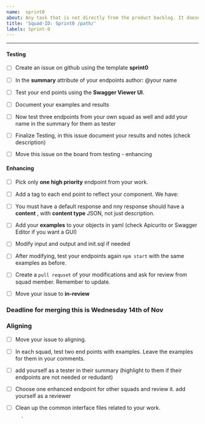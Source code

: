 ```yaml
---
name:  sprint0
about: Any task that is not directly from the product backlog. It doesn't have to be technical
title: 'Squad-ID: Sprint0 /path/'
labels: Sprint-0
---
```


---


#### Testing

- [ ] Create an issue on github using the template **sprint0** 
   
- [ ] In the **summary** attribute of your endpoints  author: @your name
    
- [ ] Test your end points using the **Swagger Viewer UI**. 

- [ ] Document your examples and results 
    
- [ ] Now test three endpoints from your own squad as well and add your name in the summary for them as tester
    
- [ ] Finalize Testing, in this issue document your results and notes (check description)

- [ ] Move this issue on the board from testing - enhancing


#### Enhancing


- [ ] Pick only **one high priority** endpoint from your work. 

- [ ] Add a tag to each end point to reflect your component. We have:
   
- [ ] You must have a default response and nny response should have a **content** , with **content type** JSON, not just description.

- [ ] Add your **examples** to your objects in yaml (check Apicurito or Swagger Editor if you want a GUI)

- [ ] Modify input and output and init.sql if needed

- [ ] After modifying, test your endpoints again `npm start` with the same examples as before. 

- [ ] Create a `pull requset` of your modifications and ask for review from squad member. Remember to update.

- [ ] Move your issue to **in-review**

### Deadline for merging this is Wednesday 14th of Nov

### Aligning

- [ ] Move your issue to aligning. 

- [ ] In each squad, test two end points with examples. Leave the examples for them in your comments.

- [ ] add yourself as a tester in their summary (highlight to them if their endpoints are not needed or redudant)


- [ ] Choose one enhanced endpoint for other squads and review it. add yourself as a reviewer
  
- [ ] Clean up the common interface files related to your work.


        `





